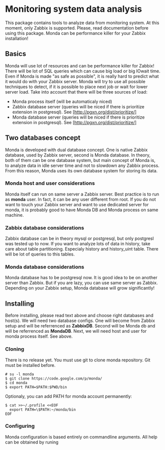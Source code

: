 # Monitoring system data analysis

This package contains tools to analyze data from monitoring system.
At this moment, only Zabbix is supported. Please, read documentation before 
using this package. Monda can be performance killer for your Zabbix installation!

## Basics

Monda will use lot of resources and can be performance killer for Zabbix! 
There will be lot of SQL queries which can cause big load or big IOwait time.
Even if Monda is made "as safe as possible", it is really hard to predict what
it would do with your Zabbix server. Monda will try to use all possible techniques 
to detect, if it is possible to place next job or wait for lower server load.
Take into account that there will be three sources of load:

- Monda process itself (will be automaticaly niced)
- Zabbix database server (queries will be niced if there is prioritize extension in postgresql). See [http://pgxn.org/dist/prioritize/]
- Monda database server (queries will be niced if there is prioritize extension in postgresql). See [http://pgxn.org/dist/prioritize/]

## Two databases concept

Monda is developed with dual database concept. One is native Zabbix database,
used by Zabbix server, second is Monda database. In theory, both of them can be 
one database system, but main concept of Monda is, to analyze data in idle
server time and not to slowdown any Zabbix process. From this reason, Monda uses
its own database system for storing its data.

### Monda host and user considerations

Monda itself can run on same server a Zabbix server. Best practice is to run as **monda** user.
In fact, it can be any user different from root. If you do not want to touch your Zabbix server 
and want to use dedicated server for monda, it is probably good to have Monda DB and Monda process
on same machine.

### Zabbix database considerations

Zabbix database can be in theory mysql or postgresql, but only postgresl was 
tested up to now. If you want to analyze lots of data in history, take care about
table partitioning. Especialy history and history_uint table. There will be lot
of queries to this tables.

### Monda database considerations

Monda database has to be postgresql now. It is good idea to be on another server
than Zabbix. But if you are lazy, you can use same server as Zabbix. Depending on
your Zabbix setup, Monda database will grow significantly!

## Installing

Before installing, please read text above and choose right databases and host(s). We will need 
two database configs. One will become from Zabbix setup and will be referrenced as 
**ZabbixDB**. Second will be Monda db and will be referrenced as **MondaDB**. Next, we
will need host and user for monda process itself. See above.

### Cloning

There is no release yet. You must use git to clone monda repository. Git must be installed before.

```
# su -l monda
$ git clone https://code.google.com/p/monda/
$ cd monda
$ export PATH=$PATH:$PWD/bin
```
Optionaly, you can add PATH for monda account permanently:

```
$ cat >>~/.profile <<EOF
  export PATH=\$PATH:~/monda/bin
EOF
```

### Configuring

Monda configuration is based entirely on commandline arguments. All help can be obtained by runing

```

```